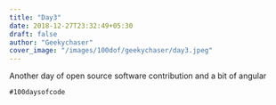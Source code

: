 ```yaml
---
title: "Day3"
date: 2018-12-27T23:32:49+05:30
draft: false
author: "Geekychaser"
cover_image: "/images/100dof/geekychaser/day3.jpeg"
---
```


Another day of open source software contribution and a bit of angular


`#100daysofcode`